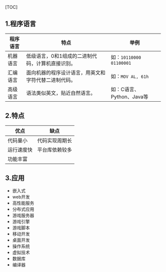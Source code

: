 [TOC]
## 1.程序语言
| 程序语言 | 特点                                                 | 举例                      |
| -------- | ---------------------------------------------------- | ------------------------- |
| 机器语言 | 低级语言，0和1组成的二进制代码，计算机直接识别。     | 如：`10110000 01100001`   |
| 汇编语言 | 面向机器的程序设计语言，用英文和字符代替二进制代码。 | 如：`MOV AL, 61h`         |
| 高级语言 | 语法类似英文，贴近自然语言。                         | 如：C语言、Python、Java等 |
## 2.特点
| 优点       | 缺点           |
| ---------- | -------------- |
| 代码量小   | 代码实现周期长 |
| 运行速度快 | 平台库依赖较多 |
| 功能丰富   |                |
## 3.应用
+ 嵌入式
+ web开发
+ 高性能服务
+ 分布式应用
+ 游戏服务器
+ 游戏引擎
+ 游戏脚本
+ 移动开发
+ 桌面开发
+ 操作系统
+ 虚拟技术
+ 数据库
+ 编译器